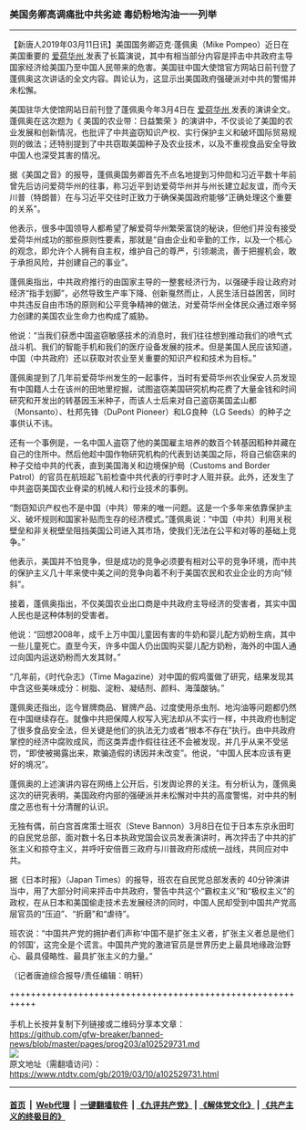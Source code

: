 ### 美国务卿高调痛批中共劣迹 毒奶粉地沟油一一列举
------------------------

<div class="post_content" itemprop="articleBody">
 <p>
  【新唐人2019年03月11日讯】美国国务卿迈克·蓬佩奥（Mike Pompeo）近日在美国重要的
  <a href="https://www.ntdtv.com/gb/爱荷华州.htm">
   爱荷华州
  </a>
  发表了长篇演说，其中有相当部分内容是抨击中共政府主导国家经济给美国乃至中国人民带来的危害。美国驻中国大使馆官方网站日前刊登了蓬佩奥这次讲话的全文内容。舆论认为，这显示出美国政府强硬派对中共的警惕并未松懈。
 </p>
 <p>
  美国驻华大使馆网站日前刊登了蓬佩奥今年3月4日在
  <a href="https://www.ntdtv.com/gb/爱荷华州.htm">
   爱荷华州
  </a>
  发表的演讲全文。蓬佩奥在这次题为《 美国的农业带：日益繁荣 》的演讲中，不仅谈论了美国的农业发展和创新情况，也批评了中共盗窃知识产权、实行保护主义和破坏国际贸易规则的做法；还特别提到了中共窃取美国种子及农业技术，以及不重视食品安全导致中国人也深受其害的情况。
 </p>
 <p>
  据《美国之音》的报导，蓬佩奥国务卿首先不点名地提到习仲勋和习近平数十年前曾先后访问爱荷华州的往事，称习近平到访爱荷华州并与州长建立起友谊，而今天川普（特朗普）在与习近平交往时正致力于确保美国政府能够“正确处理这个重要的关系”。
 </p>
 <p>
  他表示，很多中国领导人都希望了解爱荷华州繁荣富饶的秘诀，但他们并没有接受爱荷华州成功的那些原则性要素，那就是“自由企业和辛勤的工作，以及一个核心的观念，即允许个人拥有自主权，维护自己的尊严，引领潮流，善于把握机会，敢于承担风险，并创建自己的事业”。
 </p>
 <p>
  蓬佩奥指出，中共政府推行的由国家主导的一整套经济行为，以强硬手段让政府对经济“指手划脚”，必然导致生产率下降、创新戛然而止，人民生活日益困苦，同时中共违反自由市场的原则和公平竞争精神的做法，对爱荷华州全体民众通过艰辛努力创建的美国农业生命力也构成了威胁。
 </p>
 <p>
  他说：“当我们获悉中国盗窃敏感技术的消息时，我们往往想到推动我们的喷气式战斗机、我们的智能手机和我们的医疗设备发展的技术。但是美国人民应该知道，中国（中共政府）还以获取对农业至关重要的知识产权和技术为目标。”
 </p>
 <p>
  蓬佩奥提到了几年前爱荷华州发生的一起事件，当时有爱荷华州农业保安人员发现有中国籍人士在该州的田地里挖掘，试图盗窃美国研究机构花费了大量金钱和时间研究和开发出的转基因玉米种子，而该人士后来对自己盗窃美国孟山都（Monsanto）、杜邦先锋（DuPont Pioneer）和LG良种（LG Seeds）的种子之事供认不讳。
 </p>
 <p>
  还有一个事例是，一名中国人盗窃了他的美国雇主培养的数百个转基因稻种并藏在自己的住所中。然后他趁中国作物研究机构的代表到访美国之际，将自己偷窃来的种子交给中共的代表，直到美国海关和边境保护局（Customs and Border Patrol）的官员在航班起飞前检查中共代表的行李时才人赃并获。此外，还发生了中共盗窃美国农业脊梁的机械人和行业技术的事例。
 </p>
 <p>
  “剽窃知识产权也不是中国（中共）带来的唯一问题。这是一个多年来依靠保护主义、破坏规则和国家补贴而生存的经济模式。”蓬佩奥说：“中国（中共）利用关税壁垒和非关税壁垒阻挡美国公司进入其市场，使我们无法在公平和对等的基础上竞争。”
 </p>
 <p>
  他表示，美国并不怕竞争，但是成功的竞争必须要有相对公平的竞争环境，而中共的保护主义几十年来使中美之间的竞争向着不利于美国农民和农业企业的方向“倾斜”。
 </p>
 <p>
  接着，蓬佩奥指出，不仅美国农业出口商是中共政府主导经济的受害者，其实中国人民也是这种体制的受害者。
 </p>
 <p>
  他说：“回想2008年，成千上万中国儿童因有害的牛奶和婴儿配方奶粉生病，其中一些儿童死亡。直至今天，许多中国人仍出国购买婴儿配方奶粉，海外的中国人通过向国内运送奶粉而大发其财。”
 </p>
 <p>
  “几年前，《时代杂志》（Time Magazine）对中国的假鸡蛋做了研究，结果发现其中含这些美味成分：树脂、淀粉、凝结剂、颜料、海藻酸钠。”
 </p>
 <p>
  蓬佩奥还指出，迄今冒牌商品、冒牌产品、过度使用杀虫剂、地沟油等问题都仍然在中国继续存在。就像中共把保障人权写入宪法却从不实行一样，中共政府也制定了很多食品安全法，但关键是他们的执法无力或者“根本不存在”执行。由中共政府掌控的经济中腐败成风，而这类弄虚作假往往还不会被发现，并几乎从来不受惩罚，“即使被揭露出来，欺骗造假的诱因并未改变”。他说，“中国人民本应该有更好的境况”。
 </p>
 <p>
  蓬佩奥的上述演讲内容在网络上公开后，引发舆论界的关注。有分析认为，蓬佩奥这次的研究表明，美国政府内部的强硬派并未松懈对中共的高度警惕，对中共的制度之恶也有十分清醒的认识。
 </p>
 <p>
  无独有偶，前白宫首席策士班农（Steve Bannon）3月8日在位于日本东京永田町的自民党总部，面对数十名日本执政党国会议员发表演讲时，再次抨击了中共的扩张主义和掠夺主义，并呼吁安倍晋三政府与川普政府形成统一战线，共同应对中共。
 </p>
 <p>
  据《日本时报》（Japan Times）的报导，班农在自民党总部发表的 40分钟演讲当中，用了大部分时间来抨击中共政府，警告中共这个“霸权主义”和“极权主义”的政权，在从日本和美国偷走技术去发展经济的同时，中国人民却受到中国共产党高层官员的“压迫”、“折磨”和“虐待”。
 </p>
 <p>
  班农说：“中国共产党的拥护者们声称‘中国不是扩张主义者，扩张主义者总是他们的邻国’，这完全是个谎言。中国共产党的激进官员是世界历史上最具地缘政治野心、最具侵略性、最具扩张主义的力量。”
 </p>
 <p>
  （记者唐迪综合报导/责任编辑：明轩）
 </p>
 <div class="single_ad">
 </div>
</div>

+++++++++++++++++++++++++++++++++++++++++++++++++++++++++++<br/><br/>
手机上长按并复制下列链接或二维码分享本文章：<br/>
https://github.com/gfw-breaker/banned-news/blob/master/pages/prog203/a102529731.md <br/>
<a href='https://github.com/gfw-breaker/banned-news/blob/master/pages/prog203/a102529731.md'><img src='https://github.com/gfw-breaker/banned-news/blob/master/pages/prog203/a102529731.md.png'/></a> <br/>
原文地址（需翻墙访问）：https://www.ntdtv.com/gb/2019/03/10/a102529731.html


------------------------
#### [首页](https://github.com/gfw-breaker/banned-news/blob/master/README.md) &nbsp;|&nbsp; [Web代理](https://github.com/labour-camp/helloworld) &nbsp;|&nbsp; [一键翻墙软件](https://github.com/gfw-breaker/nogfw/blob/master/README.md) &nbsp;| [《九评共产党》](https://github.com/gfw-breaker/9ping.md/blob/master/README.md#九评之一评共产党是什么) | [《解体党文化》](https://github.com/gfw-breaker/jtdwh.md/blob/master/README.md) | [《共产主义的终极目的》](https://github.com/gfw-breaker/gczydzjmd.md/blob/master/README.md)

